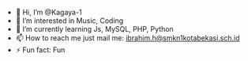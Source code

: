 - 👋 Hi, I’m @Kagaya-1
- 👀 I’m interested in Music, Coding
- 🌱 I’m currently learning Js, MySQL, PHP, Python
- 📫 How to reach me just mail me: ibrahim.h@smkn1kotabekasi.sch.id
- ⚡ Fun fact: Fun

<!---
Kagaya-1/Kagaya-1 is a ✨ special ✨ repository because its `README.md` (this file) appears on your GitHub profile.
You can click the Preview link to take a look at your changes.
--->
